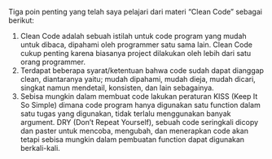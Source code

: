 Tiga poin penting yang telah saya pelajari dari materi “Clean Code” sebagai berikut:
1.	Clean Code adalah sebuah istilah untuk code program yang mudah untuk dibaca, dipahami oleh programmer satu sama lain. Clean Code cukup penting karena biasanya project dilakukan oleh lebih dari satu orang programmer.
2.	Terdapat beberapa syarat/ketentuan bahwa code sudah dapat dianggap clean, diantaranya yaitu; mudah dipahami, mudah dieja, mudah dicari, singkat namun mendetail, konsisten, dan lain sebagainya.
3.	Sebisa mungkin dalam membuat code lakukan peraturan KISS (Keep It So Simple) dimana code program hanya digunakan satu function dalam satu tugas yang digunakan, tidak terlalu menggunakan banyak argument.  DRY (Don’t Repeat Yourself), sebuah code seringkali dicopy dan paster untuk mencoba, mengubah, dan menerapkan code akan tetapi sebisa mungkin dalam pembuatan function dapat digunakan berkali-kali.

